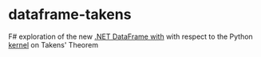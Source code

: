 # dataframe-takens
F# exploration of the new [.NET DataFrame with](https://devblogs.microsoft.com/dotnet/an-introduction-to-dataframe/) with respect to the Python [kernel](https://www.kaggle.com/tigurius/introduction-to-taken-s-embedding) on Takens' Theorem



